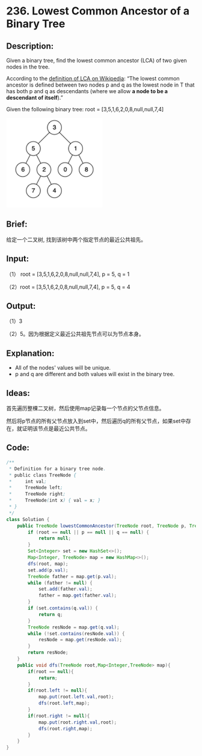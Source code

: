 # 236. Lowest Common Ancestor of a Binary Tree

## Description:

Given a binary tree, find the lowest common ancestor (LCA) of two given nodes in the tree.

According to the [definition of LCA on Wikipedia](https://en.wikipedia.org/wiki/Lowest_common_ancestor): “The lowest common ancestor is defined between two nodes p and q as the lowest node in T that has both p and q as descendants (where we allow **a node to be a descendant of itself**).”

Given the following binary tree: root = [3,5,1,6,2,0,8,null,null,7,4]

![](https://github.com/HoqiheChen/LeetCode/blob/master/res/236.jpg)

## Brief:

给定一个二叉树, 找到该树中两个指定节点的最近公共祖先。

## Input:

（1） root = [3,5,1,6,2,0,8,null,null,7,4], p = 5, q = 1

（2）root = [3,5,1,6,2,0,8,null,null,7,4], p = 5, q = 4

## Output:

（1）3

（2）5。因为根据定义最近公共祖先节点可以为节点本身。

## Explanation:

- All of the nodes' values will be unique.
- p and q are different and both values will exist in the binary tree.

## Ideas:

首先遍历整棵二叉树，然后使用map记录每一个节点的父节点信息。

然后将p节点的所有父节点放入到set中，然后遍历q的所有父节点，如果set中存在，就证明该节点是最近公共节点。

## Code:

```java
/**
 * Definition for a binary tree node.
 * public class TreeNode {
 *     int val;
 *     TreeNode left;
 *     TreeNode right;
 *     TreeNode(int x) { val = x; }
 * }
 */
class Solution {
    public TreeNode lowestCommonAncestor(TreeNode root, TreeNode p, TreeNode q) {
        if (root == null || p == null || q == null) {
            return null;
        }
        Set<Integer> set = new HashSet<>();
        Map<Integer, TreeNode> map = new HashMap<>();
        dfs(root, map);
        set.add(p.val);
        TreeNode father = map.get(p.val);
        while (father != null) {
            set.add(father.val);
            father = map.get(father.val);
        }
        if (set.contains(q.val)) {
            return q;
        }
        TreeNode resNode = map.get(q.val);
        while (!set.contains(resNode.val)) {
            resNode = map.get(resNode.val);
        }
        return resNode;
    }
    public void dfs(TreeNode root,Map<Integer,TreeNode> map){
        if(root == null){
            return;
        }
        if(root.left != null){
            map.put(root.left.val,root);
            dfs(root.left,map);
        }
        if(root.right != null){
            map.put(root.right.val,root);
            dfs(root.right,map);
        }
    }
}
```

